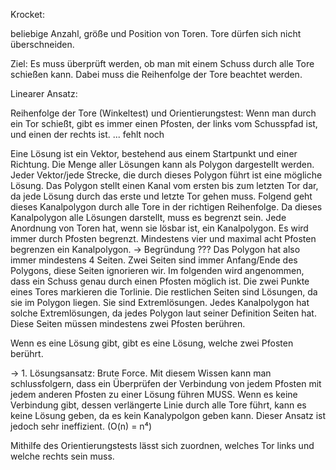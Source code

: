 Krocket:

beliebige Anzahl, größe und Position von Toren. Tore dürfen sich nicht überschneiden.

Ziel: Es muss überprüft werden, ob man mit einem Schuss durch alle Tore schießen kann. Dabei muss die Reihenfolge der Tore beachtet werden. 

Linearer Ansatz:

Reihenfolge der Tore (Winkeltest) und Orientierungstest:
Wenn man durch ein Tor schießt, gibt es immer einen Pfosten, der links vom Schusspfad ist, und einen der rechts ist.
... fehlt noch



Eine Lösung ist ein Vektor, bestehend aus einem Startpunkt und einer Richtung. Die Menge aller Lösungen kann als Polygon dargestellt werden. 
Jeder Vektor/jede Strecke, die durch dieses Polygon führt ist eine mögliche Lösung. 
Das Polygon stellt einen Kanal vom ersten bis zum letzten Tor dar, da jede Lösung durch das erste und letzte Tor gehen muss. 
Folgend geht dieses Kanalpolygon durch alle Tore in der richtigen Reihenfolge. 
Da dieses Kanalpolygon alle Lösungen darstellt, muss es begrenzt sein. Jede Anordnung von Toren hat, wenn sie lösbar ist, ein Kanalpolygon.
Es wird immer durch Pfosten begrenzt. Mindestens vier und maximal acht Pfosten begrenzen ein Kanalpolygon. -> Begründung ???
Das Polygon hat also immer mindestens 4 Seiten. Zwei Seiten sind immer Anfang/Ende des Polygons, diese Seiten ignorieren wir.
Im folgenden wird angenommen, dass ein Schuss genau durch einen Pfosten möglich ist. Die zwei Punkte eines Tores markieren die Torlinie.
Die restlichen Seiten sind Lösungen, da sie im Polygon liegen. Sie sind Extremlösungen. 
Jedes Kanalpolygon hat solche Extremlösungen, da jedes Polygon laut seiner Definition Seiten hat. Diese Seiten müssen mindestens zwei Pfosten berühren.

Wenn es eine Lösung gibt, gibt es eine Lösung, welche zwei Pfosten berührt.

-> 1. Lösungsansatz: Brute Force.
Mit diesem Wissen kann man schlussfolgern, dass ein Überprüfen der Verbindung von jedem Pfosten mit jedem anderen Pfosten zu einer Lösung führen MUSS.
Wenn es keine Verbindung gibt, dessen verlängerte Linie durch alle Tore führt, kann es keine Lösung geben, da es kein Kanalypolgon geben kann.
Dieser Ansatz ist jedoch sehr ineffizient. (O(n) = n⁴)


Mithilfe des Orientierungstests lässt sich zuordnen, welches Tor links und welche rechts sein muss.















